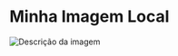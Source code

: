 <!DOCTYPE html>
<html lang="pt-br">
<head>
    <meta charset="UTF-8">
    <meta name="viewport" content="width=device-width, initial-scale=1.0">
    <title>Minha Imagem Local</title>
</head>
<body>
    <h1>Minha Imagem Local</h1>
    <img src="foto.png" alt="Descrição da imagem">
</body>
</html>
